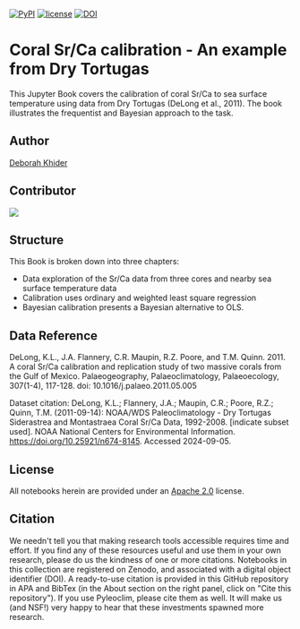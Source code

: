 [![PyPI](https://img.shields.io/badge/python-3.11-yellow.svg)]()
[![license](https://img.shields.io/github/license/khider/dry-tortugas-calibration-fun.svg)]()
[![DOI](https://zenodo.org/badge/DOI/10.5281/zenodo.13699185.svg)](https://doi.org/10.5281/zenodo.13699185)


# Coral Sr/Ca calibration - An example from Dry Tortugas


This Jupyter Book covers the calibration of coral Sr/Ca to sea surface temperature using data from Dry Tortugas (DeLong et al., 2011). The book illustrates the frequentist and Bayesian approach to the task. 

## Author

[Deborah Khider](https://github.com/khider)

## Contributor

<a href="https://github.com/khider/dry-tortugas-calibration-fun/graphs/contributors">
  <img src="https://contrib.rocks/image?repo=khider/dry-tortugas-calibration-fun" />
</a>

## Structure

This Book is broken down into three chapters:
- Data exploration of the Sr/Ca data from three cores and nearby sea surface temperature data
- Calibration uses ordinary and weighted least square regression
- Bayesian calibration presents a Bayesian alternative to OLS. 

## Data Reference
DeLong, K.L., J.A. Flannery, C.R. Maupin, R.Z. Poore, and T.M. Quinn. 2011. A coral Sr/Ca calibration and replication study of two massive corals from the Gulf of Mexico. Palaeogeography, Palaeoclimatology, Palaeoecology, 307(1-4), 117-128. doi: 10.1016/j.palaeo.2011.05.005

Dataset citation: DeLong, K.L.; Flannery, J.A.; Maupin, C.R.; Poore, R.Z.; Quinn, T.M. (2011-09-14): NOAA/WDS Paleoclimatology - Dry Tortugas Siderastrea and Montastraea Coral Sr/Ca Data, 1992-2008. [indicate subset used]. NOAA National Centers for Environmental Information. https://doi.org/10.25921/n674-8145. Accessed 2024-09-05. 

## License

All notebooks herein are provided under an [Apache 2.0](https://www.apache.org/licenses/LICENSE-2.0) license.

## Citation

We needn't tell you that making research tools accessible requires time and effort. If you find any of these resources useful and use them in your own research, please do us the kindness of one or more citations. Notebooks in this collection are registered on Zenodo, and associated with a digital object identifier (DOI).  A ready-to-use citation is provided in this GitHub repository in APA and BibTex (in the About section on the right panel, click on "Cite this repository"). If you use Pyleoclim, please cite them as well. It will make us (and NSF!) very happy to hear that these investments spawned more research.
